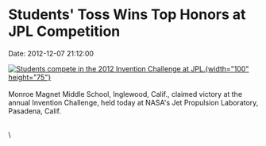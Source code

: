 Students\' Toss Wins Top Honors at JPL Competition
==================================================

Date: 2012-12-07 21:12:00

[![Students compete in the 2012 Invention Challenge at
JPL.](http://www.jpl.nasa.gov/images/invention-2012/ic20121207-th.jpg){width="100"
height="75"}](http://www.jpl.nasa.gov/news/news.cfm?release=2012-390&rn=news.xml&rst=3617)\
\
Monroe Magnet Middle School, Inglewood, Calif., claimed victory at the
annual Invention Challenge, held today at NASA\'s Jet Propulsion
Laboratory, Pasadena, Calif.

\
\
